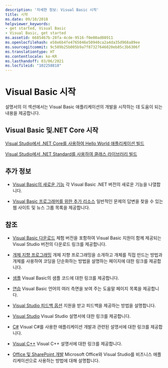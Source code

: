 ```yaml
---
description: '자세한 정보: Visual Basic 시작'
title: 시작
ms.date: 09/10/2018
helpviewer_keywords:
- get started, Visual Basic
- Visual Basic, get started
ms.assetid: 6685467b-28fa-4cde-9516-f0e00ad08911
ms.openlocfilehash: e58e6b4fe4765046e50940ca2a4da35d968a89ee
ms.sourcegitcommit: 9c589b25b005b9a7f87327646020eb85c3b6306f
ms.translationtype: HT
ms.contentlocale: ko-KR
ms.lasthandoff: 03/06/2021
ms.locfileid: "102258818"
---
```

# <a name="get-started-with-visual-basic"></a>Visual Basic 시작

설명서의 이 섹션에서는 Visual Basic 애플리케이션의 개발을 시작하는 데 도움이 되는 내용을 제공합니다.

## <a name="get-started-with-visual-basic-and-net-core"></a>Visual Basic 및.NET Core 시작

[Visual Studio에서 .NET Core를 사용하여 Hello World 애플리케이션 빌드](../../core/tutorials/with-visual-studio.md)

[Visual Studio에서 .NET Standard를 사용하여 클래스 라이브러리 빌드](../../core/tutorials/library-with-visual-studio.md)

## <a name="additional-information"></a>추가 정보

- [Visual Basic의 새로운 기능](../whats-new/index.md) 각 Visual Basic .NET 버전의 새로운 기능을 나열합니다.

- [Visual Basic 프로그래머를 위한 추가 리소스](additional-resources.md) 일반적인 문제의 답변을 찾을 수 있는 웹 사이트 및 뉴스 그룹 목록을 제공합니다.

## <a name="see-also"></a>참조

- [Visual Basic 다운로드](https://visualstudio.microsoft.com/downloads/?utm_medium=microsoft&utm_source=docs.microsoft.com&utm_campaign=inline+link&utm_content=download+vs2019) 체험 버전을 포함하여 Visual Basic 지원이 함께 제공되는 Visual Studio 버전의 다운로드 링크를 제공합니다.

- [개체 지향 프로그래밍](../programming-guide/concepts/object-oriented-programming.md) 개체 지향 프로그래밍을 소개하고 개체를 직접 만드는 방법과 개체를 사용하여 코딩을 단순화하는 방법을 설명하는 페이지에 대한 링크를 제공합니다.

- [샘플](https://github.com/dotnet/docs/tree/main/samples/snippets/visualbasic) Visual Basic의 샘플 코드에 대한 링크를 제공합니다.

- [연습](../walkthroughs.md) Visual Basic 언어의 여러 측면을 보여 주는 도움말 페이지 목록을 제공합니다.

- [Visual Studio 피드백 옵션](/visualstudio/ide/feedback-options) 지원을 받고 피드백을 제공하는 방법을 설명합니다.

- [Visual Studio](/visualstudio/) Visual Studio 설명서에 대한 링크를 제공합니다.

- [C#](../../csharp/index.yml) Visual C#를 사용한 애플리케이션 개발과 관련된 설명서에 대한 링크를 제공합니다.

- [Visual C++](/cpp/) Visual C++ 설명서에 대한 링크를 제공합니다.

- [Office 및 SharePoint 개발](/visualstudio/vsto/office-and-sharepoint-development-in-visual-studio) Microsoft Office와 Visual Studio를 비즈니스 애플리케이션으로 사용하는 방법에 대해 설명합니다.
